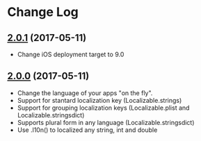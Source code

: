 
# Change Log

## [2.0.1](https://github.com/Decybel07/L10n-swift/tree/2.0.1) (2017-05-11)
* Change iOS deployment target to 9.0

## [2.0.0](https://github.com/Decybel07/L10n-swift/tree/2.0.0) (2017-05-11)
* Change the language of your apps "on the fly".
* Support for stantard localization key (Localizable.strings)
* Support for grouping localization keys (Localizable.plist and Localizable.stringsdict)
* Supports plural form in any language (Localizable.stringsdict)
* Use .l10n() to localized any string, int and double
